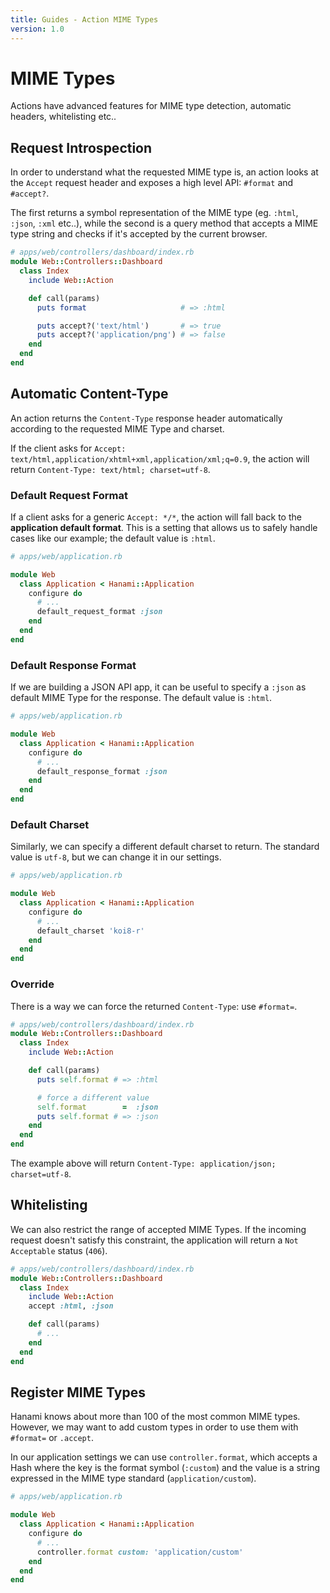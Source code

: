 ```yaml
---
title: Guides - Action MIME Types
version: 1.0
---
```


# MIME Types

Actions have advanced features for MIME type detection, automatic headers, whitelisting etc..

## Request Introspection

In order to understand what the requested MIME type is, an action looks at the `Accept` request header and exposes a high level API: `#format` and `#accept?`.

The first returns a symbol representation of the MIME type (eg. `:html`, `:json`, `:xml` etc..), while the second is a query method that accepts a MIME type string and checks if it's accepted by the current browser.

```ruby
# apps/web/controllers/dashboard/index.rb
module Web::Controllers::Dashboard
  class Index
    include Web::Action

    def call(params)
      puts format                     # => :html

      puts accept?('text/html')       # => true
      puts accept?('application/png') # => false
    end
  end
end
```

## Automatic Content-Type

An action returns the `Content-Type` response header automatically according to the requested MIME Type and charset.

If the client asks for `Accept: text/html,application/xhtml+xml,application/xml;q=0.9`, the action will return `Content-Type: text/html; charset=utf-8`.

### Default Request Format

If a client asks for a generic `Accept: */*`, the action will fall back to the **application default format**.
This is a setting that allows us to safely handle cases like our example; the default value is `:html`.

```ruby
# apps/web/application.rb

module Web
  class Application < Hanami::Application
    configure do
      # ...
      default_request_format :json
    end
  end
end
```

### Default Response Format

If we are building a JSON API app, it can be useful to specify a `:json` as default MIME Type for the response.
The default value is `:html`.

```ruby
# apps/web/application.rb

module Web
  class Application < Hanami::Application
    configure do
      # ...
      default_response_format :json
    end
  end
end
```

### Default Charset

Similarly, we can specify a different default charset to return.
The standard value is `utf-8`, but we can change it in our settings.

```ruby
# apps/web/application.rb

module Web
  class Application < Hanami::Application
    configure do
      # ...
      default_charset 'koi8-r'
    end
  end
end
```

### Override

There is a way we can force the returned `Content-Type`: use `#format=`.

```ruby
# apps/web/controllers/dashboard/index.rb
module Web::Controllers::Dashboard
  class Index
    include Web::Action

    def call(params)
      puts self.format # => :html

      # force a different value
      self.format        =  :json
      puts self.format # => :json
    end
  end
end
```

The example above will return `Content-Type: application/json; charset=utf-8`.

## Whitelisting

We can also restrict the range of accepted MIME Types.
If the incoming request doesn't satisfy this constraint, the application will return a `Not Acceptable` status (`406`).

```ruby
# apps/web/controllers/dashboard/index.rb
module Web::Controllers::Dashboard
  class Index
    include Web::Action
    accept :html, :json

    def call(params)
      # ...
    end
  end
end
```

## Register MIME Types

Hanami knows about more than 100 of the most common MIME types.
However, we may want to add custom types in order to use them with `#format=` or `.accept`.

In our application settings we can use `controller.format`, which accepts a Hash where the key is the format symbol (`:custom`) and the value is a string expressed in the MIME type standard (`application/custom`).

```ruby
# apps/web/application.rb

module Web
  class Application < Hanami::Application
    configure do
      # ...
      controller.format custom: 'application/custom'
    end
  end
end
```
